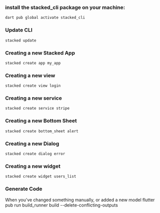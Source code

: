 ### install the stacked_cli package on your machine:
    dart pub global activate stacked_cli
### Update CLI
    stacked update

### Creating a new Stacked App
    stacked create app my_app

### Creating a new view
    stacked create view login

### Creating a new service
    stacked create service stripe

### Creating a new Bottom Sheet
    stacked create bottom_sheet alert

### Creating a new Dialog
    stacked create dialog error

### Creating a new widget
    stacked create widget users_list

### Generate Code
When you've changed something manually, or added a new model
    flutter pub run build_runner build --delete-conflicting-outputs